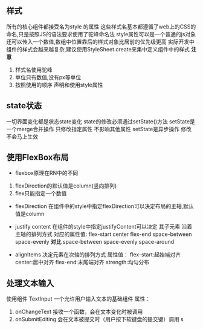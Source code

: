 ## 样式
所有的核心组件都接受名为style 的属性 这些样式名基本都遵循了web上的CSS的命名,只是按照JS的语法要求使用了驼峰命名法 
style属性可以是一个普通的js对象 还可以传入一个数值,数组中位置靠后的样式对象比居前的优先级更高
实际开发中组件的样式会越来越复杂,建议使用StyleSheet.create来集中定义组件中的样式
**注意**
1. 样式名使用驼峰
2. 单位只有数值,没有px等单位
3. 按照使用的顺序 声明和使用style属性
## state状态
一切界面变化都是状态state变化
state的修改必须通过setState()方法
setState是一个merge合并操作 只修改指定属性 不影响其他属性
setState是异步操作 修改不会马上生效

## 使用FlexBox布局
- flexbox原理在RN中的不同
1. flexDirection的默认值是column(竖向排列) 
2. flex只能指定一个数值 

- flexDirection
在组件中的style中指定flexDirection可以决定布局的主轴,默认值是column
- justify content
在组件的style中指定justifyContent可以决定 其子元素 沿着主轴的排列方式
对应的属性值:
  flex-start 
  center
  flex-end
  space-between
  space-evenly
  **对比** space-between space-evenly space-around

- alignItems  决定元素在次轴的排列方式
  属性值：
  flex-start:起始端对齐
  center:居中对齐
  flex-end:末尾端对齐
  strength:均匀分布
  

## 处理文本输入

使用组件 TextInput
一个允许用户输入文本的基础组件 
属性：
1. onChangeText 接收一个函数，会在文本变化时被调用
2. onSubmitEditing 会在文本被提交时（用户按下软键盘的提交键）调用
s
